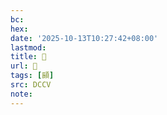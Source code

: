 ```yaml
---
bc:
hex:
date: '2025-10-13T10:27:42+08:00'
lastmod:
title: 􅊫
url: 􅊫
tags: [䫃]
src: DCCV
note:
---
```


